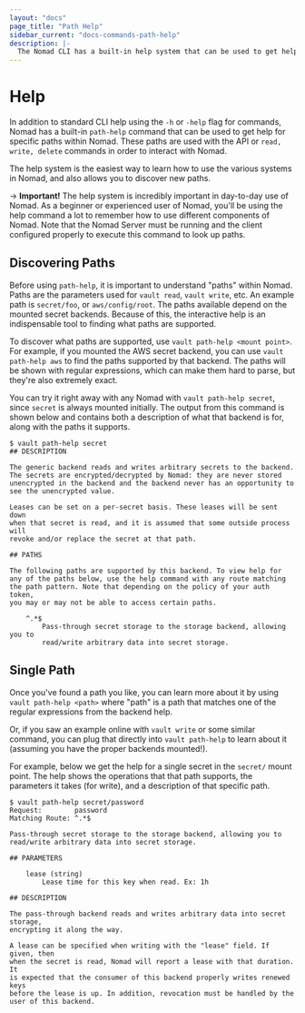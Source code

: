 ```yaml
---
layout: "docs"
page_title: "Path Help"
sidebar_current: "docs-commands-path-help"
description: |-
  The Nomad CLI has a built-in help system that can be used to get help for not only the CLI itself, but also any paths that the CLI can be used with within Nomad.
---
```


# Help

In addition to standard CLI help using the `-h` or `-help` flag for
commands, Nomad has a built-in `path-help` command that can be used to get
help for specific paths within Nomad. These paths are used with the
API or `read, write, delete` commands in order to interact with Nomad.

The help system is the easiest way to learn how to use the various systems
in Nomad, and also allows you to discover new paths.

-> **Important!** The help system is incredibly important in day-to-day
use of Nomad. As a beginner or experienced user of Nomad, you'll be using
the help command a lot to remember how to use different components of
Nomad. Note that the Nomad Server must be running and the client configured
properly to execute this command to look up paths.

## Discovering Paths

Before using `path-help`, it is important to understand "paths" within Nomad.
Paths are the parameters used for `vault read`, `vault write`, etc. An
example path is `secret/foo`, or `aws/config/root`. The paths available
depend on the mounted secret backends. Because of this, the interactive
help is an indispensable tool to finding what paths are supported.

To discover what paths are supported, use `vault path-help <mount point>`.
For example, if you mounted the AWS secret backend, you can use
`vault path-help aws` to find the paths supported by that backend. The paths
will be shown with regular expressions, which can make them hard to
parse, but they're also extremely exact.

You can try it right away with any Nomad with `vault path-help secret`, since
`secret` is always mounted initially. The output from this command is shown
below and contains both a description of what that backend is for, along with
the paths it supports.

```
$ vault path-help secret
## DESCRIPTION

The generic backend reads and writes arbitrary secrets to the backend.
The secrets are encrypted/decrypted by Nomad: they are never stored
unencrypted in the backend and the backend never has an opportunity to
see the unencrypted value.

Leases can be set on a per-secret basis. These leases will be sent down
when that secret is read, and it is assumed that some outside process will
revoke and/or replace the secret at that path.

## PATHS

The following paths are supported by this backend. To view help for
any of the paths below, use the help command with any route matching
the path pattern. Note that depending on the policy of your auth token,
you may or may not be able to access certain paths.

    ^.*$
        Pass-through secret storage to the storage backend, allowing you to
        read/write arbitrary data into secret storage.
```

## Single Path

Once you've found a path you like, you can learn more about it by
using `vault path-help <path>` where "path" is a path that matches one of the
regular expressions from the backend help.

Or, if you saw an example online with `vault write` or some similar
command, you can plug that directly into `vault path-help` to learn about it
(assuming you have the proper backends mounted!).

For example, below we get the help for a single secret in the `secret/`
mount point. The help shows the operations that that path supports, the
parameters it takes (for write), and a description of that specific path.

```
$ vault path-help secret/password
Request:        password
Matching Route: ^.*$

Pass-through secret storage to the storage backend, allowing you to
read/write arbitrary data into secret storage.

## PARAMETERS

    lease (string)
        Lease time for this key when read. Ex: 1h

## DESCRIPTION

The pass-through backend reads and writes arbitrary data into secret storage,
encrypting it along the way.

A lease can be specified when writing with the "lease" field. If given, then
when the secret is read, Nomad will report a lease with that duration. It
is expected that the consumer of this backend properly writes renewed keys
before the lease is up. In addition, revocation must be handled by the
user of this backend.
```
